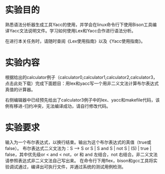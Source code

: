 # 实验目的
熟悉语法分析器生成工具Yacc的使用，并学会在linux命令行下使用Bison工具编译Yacc文法说明文件。学习如何使用Lex和Yacc合作进行语法分析。

在进行本关任务时，请随时查阅《Lex使用指南》以及《Yacc使用指南》。

# 实验内容
根据给出的calculator例子（calculator0,calculator1,calculator2,calculator3，点击此处下载）完成下面题目：用lex和yacc写一个用非二义文法计算布尔表达式真值的计算器。

右侧编辑器中已经预先给出了calculator3例子中的lex、yacc和makefile代码，该例有移进-归约冲突，无法编译成功，请自行修改代码。

# 实验要求
输入为一个布尔表达式，以换行结束。输出为这个布尔表达式的真值（true或false）。
布尔表达式二义文法为：S –> S or S | S and S | not S | (S) | true | false，其中优先级or < and < not，or 和 and 左结合，not 右结合。非二义文法请参照表达式非二义文法自己写出来。
在命令行下用flex，bison和gcc工具将实验调试通过，编译出可执行文件，并通过系统的测试用例检测。
